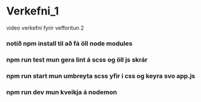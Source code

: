 # Verkefni_1
 video verkefni fyrir vefforitun 2

### notið npm install til að fá öll node modules
### npm run test mun gera lint á scss og öll js skrár
### npm run start mun umbreyta scss yfir í css og keyra svo app.js
### npm run dev mun kveikja á nodemon
